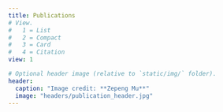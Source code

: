 ```yaml
---
title: Publications
# View.
#   1 = List
#   2 = Compact
#   3 = Card
#   4 = Citation
view: 1

# Optional header image (relative to `static/img/` folder).
header:
  caption: "Image credit: **Zepeng Mu**"
  image: "headers/publication_header.jpg"
---
```

